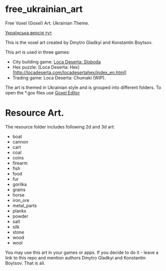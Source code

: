 # free_ukrainian_art
Free Voxel (Goxel) Art. Ukrainian Theme. 

[Українська версія тут](README_UK.md)

This is the voxel art created by Dmytro Gladkyi and Konstantin Boytsov.

This art is used in three games: 
- City building game: [Loca Deserta: Sloboda](http://locadeserta.com/citybuilding/index_en.html)
- Hex puzzle: [Loca Deserta: Hex)[http://locadeserta.com/locadesertahex/index_en.html]
- Trading game: Loca Deserta: Chumaki (WIP).

The art is themed in Ukrainian style and is grouped into different folders.
To open the *.gox files use [Goxel Editor](https://goxel.xyz)

# Resource Art.

The resource folder includes following 2d and 3d art:

- boat
- cannon
- cart
- coal
- coins
- firearm
- fish
- food
- fur
- gorilka
- grains
- horse
- iron_ore
- metal_parts
- planks
- powder
- salt
- silk
- stone
- wood
- wool


You may use this art in your games or apps. If you decide to do it - leave a link to this repo and mention authors Dmytro Gladkyi and Konstantin Boytsov. That is all.
